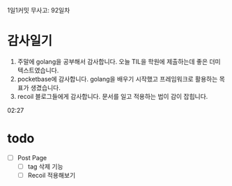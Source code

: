 1일1커밋 무사고: 92일차

# 감사일기

1. 주말에 golang을 공부해서 감사합니다. 오늘 TIL을 학원에 제출하는데 좋은 더미 텍스트였습니다.
2. pocketbase에 감사합니다. golang을 배우기 시작했고 프레임워크로 활용하는 목표가 생겼습니다.
3. recoil 블로그들에게 감사합니다. 문서를 일고 적용하는 법이 감이 잡힙니다.

02:27

# todo

- [ ] Post Page
  - [ ] tag 삭제 기능
  - [ ] Recoil 적용해보기
